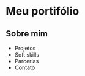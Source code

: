 <h1>Meu portifólio</h1>
<h2>Sobre mim</h2>
<ul>
  <li>Projetos</li>
  <li>Soft skills</li>
  <li>Parcerias</li>
  <li>Contato</li>
</ul>
